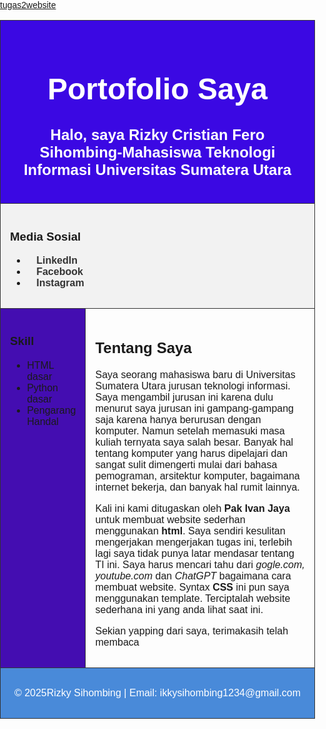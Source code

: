 <html lang="id">
<head>
  <meta charset="UTF-8">
  <meta name="viewport" content="width=device-width, initial-scale=1.0">
  <title>Portofolio Rizky Cristian</title>
  <style>
    body {
      font-family: Arial, sans-serif;
      margin: 0;
      padding: 0;
    }
    table {
      width: 100%;
      border-collapse: collapse;
      min-height: 100vh;
    }
    td {
      border: 1px solid #333;
      padding: 15px;
      vertical-align: top;
    }
    .header {
      text-align: center;
      font-size: 24px;
      font-weight: bold;
      background: #3b08e3;
      color: white;
    }
    .menu {
      text-align: left;
      background: #f2f2f2;
    }
    .menu a {
      margin: 0 15px;
      text-decoration: none;
      color: #333;
      font-weight: bold;
    }
    .sidebar {
      width: 25%;
      background: #440db1;
    }
    .content {
      width: 75%;
    }
    .footer {
      text-align: center;
      background: #498ad9;
      color: white;
    }
  </style>
</head>
<body>
  <table>
    <!-- Header -->
    <a href = "https://rizkycristian.github.io/tugaswebsite2.2/"  target="blank">tugas2website </a>
    <tr>
      <td colspan="2" class="header">
        <h1>Portofolio Saya</h1>
        <p>Halo, saya Rizky Cristian Fero Sihombing-Mahasiswa Teknologi Informasi Universitas Sumatera Utara</p>
      </td>
    </tr>
    <!-- Menu -->
    <tr>
      <td colspan="2" class="menu">
        <h3>Media Sosial</h3>
        <ul>
         <li><a href="www.linkedin.com/in/rizky-sihombing-35a227382">LinkedIn</a></li>
         <li><a href="https://m.facebook.com/rizky.sihombing.1654/">Facebook</a></li>
         <li><a href="https://www.instagram.com/rizky.sihombing.1654?igsh=cm12NXlreWU0Z3Rm">Instagram</a></li>
      </td>
    </tr>
   <!-- Sidebar + Konten -->
    <tr>
      <td class="sidebar">
        <h3>Skill</h3>
        <ul>
          <li>HTML dasar</li>
          <li>Python dasar</li>
          <li>Pengarang Handal</li>
        </ul>
       </td>
      <td class="content">
        <h2>Tentang Saya</h2>
        <p>Saya seorang mahasiswa baru di Universitas Sumatera Utara jurusan teknologi informasi. Saya mengambil jurusan ini karena dulu menurut saya jurusan ini gampang-gampang saja karena hanya berurusan dengan komputer. Namun setelah memasuki masa kuliah ternyata saya salah besar. Banyak hal tentang komputer yang harus dipelajari dan sangat sulit dimengerti mulai dari bahasa pemograman, arsitektur komputer, bagaimana internet bekerja, dan banyak hal rumit lainnya.</p>
        <p>Kali ini kami ditugaskan oleh <b>Pak Ivan Jaya</b> untuk membuat website sederhan menggunakan <b>html</b>. Saya sendiri kesulitan mengerjakan mengerjakan tugas ini, terlebih lagi saya tidak punya latar mendasar tentang <u></u>TI ini. Saya harus mencari tahu dari <i>gogle.com, youtube.com </i>dan <i>ChatGPT</i> bagaimana cara membuat website. Syntax <b>CSS</b> ini pun saya menggunakan template. Terciptalah  website sederhana ini yang anda lihat saat ini. </p>
        <p>Sekian yapping dari saya, terimakasih telah membaca</p>
      </td>
    </tr>
    <!-- Footer -->
    <tr>
      <td colspan="2" class="footer">
        <p>© 2025Rizky Sihombing | Email: ikkysihombing1234@gmail.com</p>
      </td>
    </tr>
  </table>
</body>
</html>
